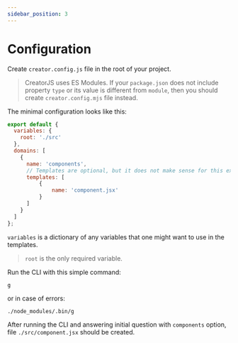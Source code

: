 ```yaml
---
sidebar_position: 3
---
```


# Configuration

Create `creator.config.js` file in the root of your project.
> CreatorJS uses ES Modules. If your `package.json` does not include property `type` or its value is different from `module`, then you should create `creator.config.mjs` file instead.

The minimal configuration looks like this:

```js
export default {
  variables: {
    root: './src'
  },
  domains: [
    {
      name: 'components',
      // Templates are optional, but it does not make sense for this example
      templates: [
          {
              name: 'component.jsx'
          }
      ]
    }
  ]
};
```


`variables` is a dictionary of any variables that one might want to use in the templates.
>`root` is the only required variable.

Run the CLI with this simple command:
```shell
g
```
or in case of errors:
```shell
./node_modules/.bin/g
```

After running the CLI and answering initial question with `components` option, file `./src/component.jsx` should be created.
